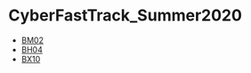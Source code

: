 # CyberFastTrack_Summer2020
* [BM02](https://github.com/kionchan7/CyberFastTrack_Summer2020/tree/main/BM02)
* [BH04](https://github.com/kionchan7/CyberFastTrack_Summer2020/tree/main/BH04)
* [BX10](https://github.com/kionchan7/CyberFastTrack_Summer2020/tree/main/BX10)
